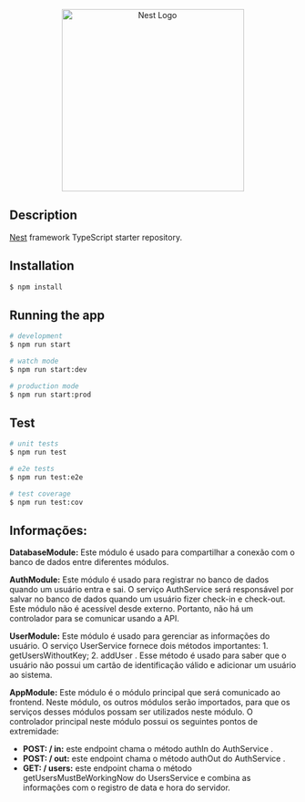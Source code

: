 <p align="center">
  <a href="http://nestjs.com/" target="blank"><img src="https://nestjs.com/img/logo_text.svg" width="320" alt="Nest Logo" /></a>
</p>

## Description

[Nest](https://github.com/nestjs/nest) framework TypeScript starter repository.

## Installation

```bash
$ npm install
```

## Running the app

```bash
# development
$ npm run start

# watch mode
$ npm run start:dev

# production mode
$ npm run start:prod
```

## Test

```bash
# unit tests
$ npm run test

# e2e tests
$ npm run test:e2e

# test coverage
$ npm run test:cov
```

## Informações:

<b>DatabaseModule:</b> Este módulo é usado para compartilhar a conexão com o banco de dados entre diferentes módulos.

<b>AuthModule:</b> Este módulo é usado para registrar no banco de dados quando um usuário entra e sai. O serviço AuthService 
será responsável por salvar no banco de dados quando um usuário fizer check-in e check-out. Este módulo não é acessível 
desde externo. Portanto, não há um controlador para se comunicar usando a API.
				
<b>UserModule:</b> Este módulo é usado para gerenciar as informações do usuário. O serviço UserService fornece dois métodos 
importantes: 1. getUsersWithoutKey; 2. addUser . Esse método é usado para saber que o usuário não possui um cartão de 
identificação válido e adicionar um usuário ao sistema.

<b>AppModule:</b> Este módulo é o módulo principal que será comunicado ao frontend. Neste módulo, os outros módulos serão 
importados, para que os serviços desses módulos possam ser utilizados neste módulo. O controlador principal neste módulo 
possui os seguintes pontos de extremidade:
					
* <b>POST: / in:</b> este endpoint chama o método authIn do AuthService .
* <b>POST: / out:</b> este endpoint chama o método authOut do AuthService .
* <b>GET: / users:</b> este endpoint chama o método getUsersMustBeWorkingNow do UsersService e combina 
	as informações com o registro de data e hora do servidor.